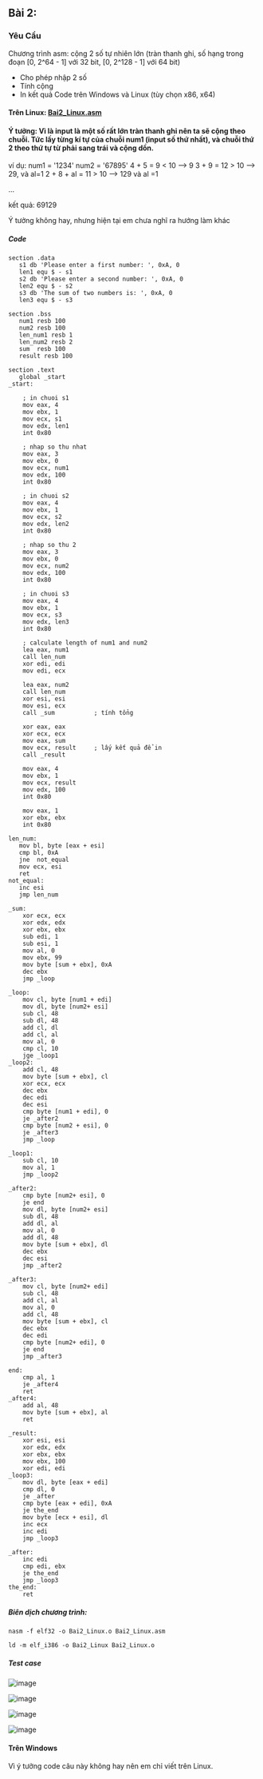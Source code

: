 
## Bài 2:
### Yêu Cầu
Chương trình asm: cộng 2 số tự nhiên lớn (tràn thanh ghi, số hạng trong đoạn [0, 2^64 - 1] với 32 bit, [0, 2^128 - 1] với 64 bit)
- Cho phép nhập 2 số
- Tính cộng
- In kết quả
Code trên Windows và Linux (tùy chọn x86, x64)

#### Trên Linux: [Bai2_Linux.asm](https://github.com/datvn09/2004_Training/blob/main/Task2/Bai2/Bai2_Linux.asm)

#### Ý tưởng: Vì là input là một số rất lớn tràn thanh ghi nên ta sẽ cộng theo chuỗi. Tức lấy từng kí tự của chuỗi num1 (input số thứ nhất), và chuỗi thứ 2 theo thứ tự từ phải sang trái và cộng dồn. 
ví dụ:   num1 = '1234'
         num2 = '67895'
      4 + 5 = 9 < 10 --> 9
      3 + 9 = 12 > 10 --> 29, và al=1
      2 + 8 + al = 11 > 10 --> 129 và al =1
      
...
      
kết quả: 69129
      
Ý tưởng không hay, nhưng hiện tại em chưa nghĩ ra hướng làm khác 
##### Code
```
section .data
   s1 db 'Please enter a first number: ', 0xA, 0
   len1 equ $ - s1
   s2 db 'Please enter a second number: ', 0xA, 0
   len2 equ $ - s2
   s3 db 'The sum of two numbers is: ', 0xA, 0
   len3 equ $ - s3

section .bss
   num1 resb 100
   num2 resb 100
   len_num1 resb 1
   len_num2 resb 2
   sum  resb 100
   result resb 100

section .text
   global _start
_start:

    ; in chuoi s1
    mov eax, 4
    mov ebx, 1
    mov ecx, s1
    mov edx, len1
    int 0x80

    ; nhap so thu nhat
    mov eax, 3
    mov ebx, 0  
    mov ecx, num1
    mov edx, 100  
    int 0x80

    ; in chuoi s2
    mov eax, 4
    mov ebx, 1
    mov ecx, s2
    mov edx, len2
    int 0x80

    ; nhap so thu 2
    mov eax, 3
    mov ebx, 0  
    mov ecx, num2
    mov edx, 100 
    int 0x80

    ; in chuoi s3
    mov eax, 4
    mov ebx, 1
    mov ecx, s3
    mov edx, len3
    int 0x80

    ; calculate length of num1 and num2
    lea eax, num1
    call len_num
    xor edi, edi
    mov edi, ecx

    lea eax, num2
    call len_num
    xor esi, esi 
    mov esi, ecx
    call _sum           ; tính tổng

    xor eax, eax
    xor ecx, ecx
    mov eax, sum
    mov ecx, result     ; lấy kết quả để in
    call _result

    mov eax, 4
    mov ebx, 1
    mov ecx, result 
    mov edx, 100
    int 0x80

    mov eax, 1
    xor ebx, ebx 
    int 0x80

len_num:
   mov bl, byte [eax + esi]
   cmp bl, 0xA
   jne  not_equal
   mov ecx, esi 
   ret
not_equal:
   inc esi
   jmp len_num

_sum:
    xor ecx, ecx    
    xor edx, edx
    xor ebx, ebx
    sub edi, 1
    sub esi, 1
    mov al, 0
    mov ebx, 99
    mov byte [sum + ebx], 0xA
    dec ebx
    jmp _loop

_loop:
    mov cl, byte [num1 + edi]    
    mov dl, byte [num2+ esi]    
    sub cl, 48
    sub dl, 48
    add cl, dl
    add cl, al
    mov al, 0           
    cmp cl, 10
    jge _loop1
_loop2:
    add cl, 48
    mov byte [sum + ebx], cl
    xor ecx, ecx
    dec ebx
    dec edi
    dec esi
    cmp byte [num1 + edi], 0
    je _after2
    cmp byte [num2 + esi], 0
    je _after3
    jmp _loop
    
_loop1:
    sub cl, 10
    mov al, 1
    jmp _loop2

_after2:
    cmp byte [num2+ esi], 0
    je end
    mov dl, byte [num2+ esi]
    sub dl, 48
    add dl, al
    mov al, 0
    add dl, 48
    mov byte [sum + ebx], dl
    dec ebx
    dec esi
    jmp _after2

_after3:
    mov cl, byte [num2+ edi]
    sub cl, 48
    add cl, al
    mov al, 0
    add cl, 48
    mov byte [sum + ebx], cl
    dec ebx
    dec edi
    cmp byte [num2+ edi], 0
    je end
    jmp _after3

end:
    cmp al, 1
    je _after4
    ret
_after4:
    add al, 48
    mov byte [sum + ebx], al
    ret

_result:
    xor esi, esi
    xor edx, edx
    xor ebx, ebx
    mov ebx, 100
    xor edi, edi
_loop3:
    mov dl, byte [eax + edi]
    cmp dl, 0
    je _after
    cmp byte [eax + edi], 0xA
    je the_end
    mov byte [ecx + esi], dl
    inc ecx
    inc edi
    jmp _loop3

_after:
    inc edi 
    cmp edi, ebx
    je the_end
    jmp _loop3
the_end:
    ret
```
##### Biên dịch chương trình:
`nasm -f elf32 -o Bai2_Linux.o Bai2_Linux.asm`

`ld -m elf_i386 -o Bai2_Linux Bai2_Linux.o`
##### Test case 
![image](https://github.com/datvn09/2024_Training/assets/157048397/91ccbd73-6c24-4f5f-9a7a-33ceda123e60)

![image](https://github.com/datvn09/2024_Training/assets/157048397/07fa76aa-ea4a-4114-b6bd-1e6eaffd110d)

![image](https://github.com/datvn09/2024_Training/assets/157048397/321f97d8-9806-4640-b2c7-29992c45c042)

![image](https://github.com/datvn09/2024_Training/assets/157048397/f9edae27-84a1-45dc-8f48-32c0d03a7e3c)

#### Trên Windows 
Vì ý tưởng code câu này không hay nên em chỉ viết trên Linux. 











